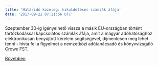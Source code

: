```yaml
---
title: 'Határidő közeleg: kiküldetéses számlák áfája'
date: '2017-09-22 07:11:56 UTC'
---
```


Szeptember 30-ig igényelhető vissza a másik EU-országban történt tartózkodással kapcsolatos számlák áfája, amit a magyar adóhatósághoz elektronikusan benyújtott kérelem segítségével, díjmentesen meg lehet tenni - hívta fel a figyelmet a nemzetközi adótanácsadó és könyvvizsgáló Crowe FST.


[Bővebben](http://ift.tt/2xshj4O)
